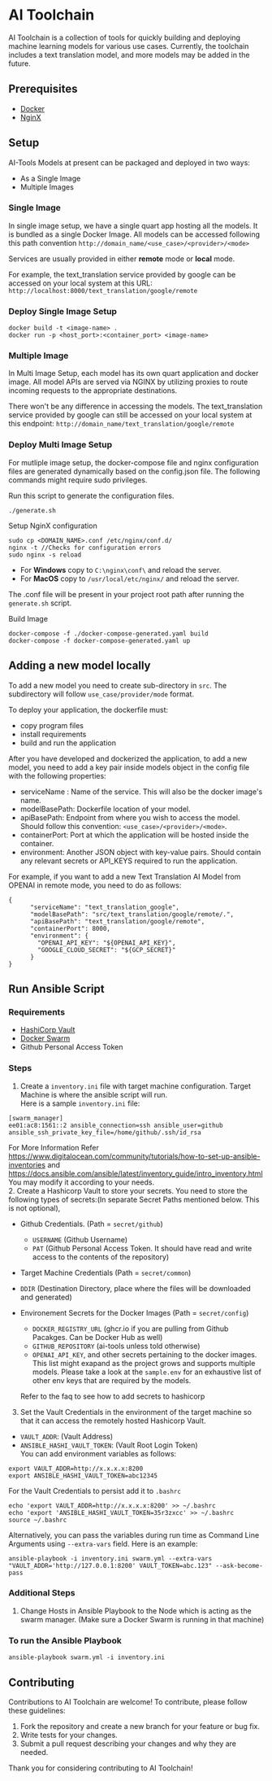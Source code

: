 # AI Toolchain
AI Toolchain is a collection of tools for quickly building and deploying machine learning models for various use cases. Currently, the toolchain includes a text translation model, and more models may be added in the future.

## Prerequisites

- [Docker](https://docs.docker.com/)
- [NginX](https://www.nginx.com/resources/wiki/start/)

## Setup

AI-Tools Models at present can be packaged and deployed in two ways:
- As a Single Image
- Multiple Images

### Single Image
In single image setup, we have a single quart app hosting all the models. It is bundled as a single Docker Image. All models can be accessed following this path convention 
`http://domain_name/<use_case>/<provider>/<mode>`

Services are usually provided in either **remote** mode or **local** mode.  

For example, the text_translation service provided by google can be accessed on your local system at this URL:
`http://localhost:8000/text_translation/google/remote`

### Deploy Single Image Setup
```
docker build -t <image-name> .
docker run -p <host_port>:<container_port> <image-name>
```

### Multiple Image
In Multi Image Setup, each model has its own quart application and docker image. All model APIs are served via NGINX by utilizing proxies to route incoming requests to the appropriate destinations.  

There won't be any difference in accessing the models. The text_translation service provided by google can still be accessed on your local system at this endpoint:
`http://domain_name/text_translation/google/remote`

### Deploy Multi Image Setup
For mutliple image setup, the docker-compose file and nginx configuration files are generated dynamically based on the config.json file. The following commands might require sudo privileges.   

Run this script to generate the configuration files. 
```
./generate.sh
```
Setup NginX configuration
```
sudo cp <DOMAIN_NAME>.conf /etc/nginx/conf.d/
nginx -t //Checks for configuration errors
sudo nginx -s reload
```
- For **Windows** copy to `C:\nginx\conf\` and reload the server.
- For **MacOS** copy to `/usr/local/etc/nginx/` and reload the server.

The .conf file will be present in your project root path after running the `generate.sh` script.  

Build Image
```
docker-compose -f ./docker-compose-generated.yaml build
docker-compose -f docker-compose-generated.yaml up
```

## Adding a new model locally
To add a new model you need to create sub-directory in `src`. The subdirectory will follow `use_case/provider/mode` format.

To deploy your application, the dockerfile must:
- copy program files
- install requirements
- build and run the application

After you have developed and dockerized the application, to add a new model, you need to add a key pair inside models object in the config file with the following properties:

- serviceName : Name of the service. This will also be the docker image's name. 
- modelBasePath: Dockerfile location of your model.
- apiBasePath: Endpoint from where you wish to access the model. Should follow this convention: `<use_case>/<provider>/<mode>`.
- containerPort: Port at which the application will be hosted inside the container.
- environment: Another JSON object with key-value pairs. Should contain any relevant secrets or API_KEYS required to run the application.

For example, if you want to add a new Text Translation AI Model from OPENAI in remote mode, you need to do as follows:
```
{
      "serviceName": "text_translation_google",
      "modelBasePath": "src/text_translation/google/remote/.",
      "apiBasePath": "text_translation/google/remote",
      "containerPort": 8000,
      "environment": {
        "OPENAI_API_KEY": "${OPENAI_API_KEY}",
        "GOOGLE_CLOUD_SECRET": "${GCP_SECRET}"
      }
}
```
## Run Ansible Script

### Requirements
- [HashiCorp Vault](https://www.hashicorp.com/products/vault)
- [Docker Swarm](https://docs.docker.com/engine/swarm/)
- Github Personal Access Token

### Steps

1. Create a `inventory.ini` file with target machine configuration. Target Machine is where the ansible script will run.  
Here is a sample `inventory.ini` file:  
```
[swarm_manager]
ee01:ac8:1561::2 ansible_connection=ssh ansible_user=github ansible_ssh_private_key_file=/home/github/.ssh/id_rsa
```  
For More Information Refer https://www.digitalocean.com/community/tutorials/how-to-set-up-ansible-inventories and https://docs.ansible.com/ansible/latest/inventory_guide/intro_inventory.html
You may modify it according to your needs.  
2. Create a Hashicorp Vault to store your secrets. You need to store the following types of secrets:(In separate Secret Paths mentioned below. This is not optional),
- Github Credentials. (Path = `secret/github`)
  - `USERNAME` (Github Username)
  - `PAT` (Github Personal Access Token. It should have read and write access to the contents of the repository)
- Target Machine Credentials (Path = `secret/common`)
 - `DDIR` (Destination Directory, place where the files will be downloaded and generated)
- Environement Secrets for the Docker Images (Path  = `secret/config`)  
  - `DOCKER_REGISTRY_URL` (ghcr.io if you are pulling from Github Pacakges. Can be Docker Hub as well)
  - `GITHUB_REPOSITORY` (ai-tools unless told otherwise)
  - `OPENAI_API_KEY`, and other secrets pertaining to the docker images. This list might exapand as the project grows and supports multiple models. Please take a look at the `sample.env` for an exhaustive list of other env keys that are required by the models.

  Refer to the faq to see how to add secrets to hashicorp
3. Set the Vault Credentials in the environment of the target machine so that it can access the remotely hosted Hashicorp Vault.
  - `VAULT_ADDR`: (Vault Address)
  - `ANSIBLE_HASHI_VAULT_TOKEN`: (Vault Root Login Token)  
You can add environment variables as follows:
```
export VAULT_ADDR=http://x.x.x.x:8200
export ANSIBLE_HASHI_VAULT_TOKEN=abc12345
```
For the Vault Credentials to persist add it to `.bashrc`
```
echo 'export VAULT_ADDR=http://x.x.x.x:8200' >> ~/.bashrc
echo 'export 'ANSIBLE_HASHI_VAULT_TOKEN=35r3zxcc' >> ~/.bashrc
source ~/.bashrc
```

Alternatively, you can pass the variables during run time as Command Line Arguments using `--extra-vars` field. 
Here is an example:   
```
ansible-playbook -i inventory.ini swarm.yml --extra-vars "VAULT_ADDR='http://127.0.0.1:8200' VAULT_TOKEN=abc.123" --ask-become-pass
```

### Additional Steps
1. Change Hosts in Ansible Playbook to the Node which is acting as the swarm manager. (Make sure a Docker Swarm is running in that machine)

### To run the Ansible Playbook
```
ansible-playbook swarm.yml -i inventory.ini
```
## Contributing
Contributions to AI Toolchain are welcome! To contribute, please follow these guidelines:

1. Fork the repository and create a new branch for your feature or bug fix.
2. Write tests for your changes.
3. Submit a pull request describing your changes and why they are needed.

Thank you for considering contributing to AI Toolchain!
